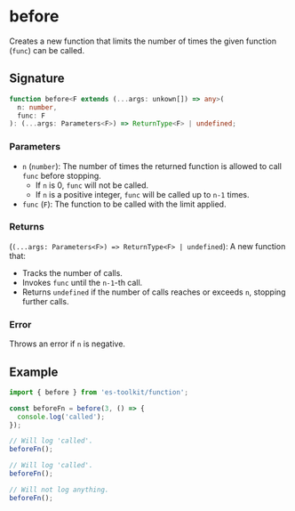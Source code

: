 # before

Creates a new function that limits the number of times the given function (`func`) can be called.

## Signature

```typescript
function before<F extends (...args: unkown[]) => any>(
  n: number,
  func: F
): (...args: Parameters<F>) => ReturnType<F> | undefined;
```

### Parameters

- `n` (`number`): The number of times the returned function is allowed to call `func` before stopping.
  - If `n` is 0, `func` will not be called.
  - If `n` is a positive integer, `func` will be called up to `n-1` times.
- `func` (`F`): The function to be called with the limit applied.

### Returns

(`(...args: Parameters<F>) => ReturnType<F> | undefined`): A new function that:

- Tracks the number of calls.
- Invokes `func` until the `n-1`-th call.
- Returns `undefined` if the number of calls reaches or exceeds `n`, stopping further calls.

### Error

Throws an error if `n` is negative.

## Example

```typescript
import { before } from 'es-toolkit/function';

const beforeFn = before(3, () => {
  console.log('called');
});

// Will log 'called'.
beforeFn();

// Will log 'called'.
beforeFn();

// Will not log anything.
beforeFn();
```
